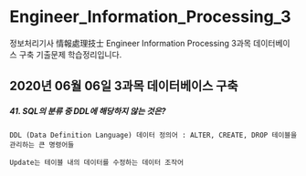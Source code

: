 # Engineer_Information_Processing_3
정보처리기사 情報處理技士 Engineer Information Processing 3과목 데이터베이스 구축 기출문제 학습정리입니다.

## 2020년 06월 06일 3과목 데이터베이스 구축

##### 41. SQL의 분류 중 DDL에 해당하지 않는 것은?
```
DDL (Data Definition Language) 데이터 정의어 : ALTER, CREATE, DROP 테이블을 관리하는 큰 명령어들

Update는 테이블 내의 데이터를 수정하는 데이터 조작어
```
